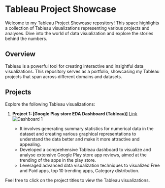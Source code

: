 # Tableau Project Showcase

Welcome to my Tableau Project Showcase repository! This space highlights a collection of Tableau visualizations representing various projects and analyses. Dive into the world of data visualization and explore the stories behind the numbers.

## Overview

Tableau is a powerful tool for creating interactive and insightful data visualizations. This repository serves as a portfolio, showcasing my Tableau projects that span across different domains and datasets.

## Projects

Explore the following Tableau visualizations:

1. **Project 1: [Google Play store EDA Dashboard (Tableau)]** [Link](https://public.tableau.com/app/profile/sankhdeep.goswami/viz/Play-StoreAppReview/Dashboard1)
   ![Dashboard 1](https://github.com/Sankhdeep/Tableau-Dashboard/assets/119426983/9bc738e7-c88b-4ada-87e7-4f0f233e6c24)

   - It involves generating summary statistics for numerical data in the dataset and creating various graphical representations to understand the data better and make it more attractive and appealing.
   - Developed a comprehensive Tableau dashboard to visualize and analyse extensive Google Play store app reviews, aimed at the trending of the apps in the play store.
   - Leveraged advanced data visualization techniques to visualized Free and Paid apps, top 10 trending apps, Category distribution.



Feel free to click on the project titles to view the Tableau visualizations.

